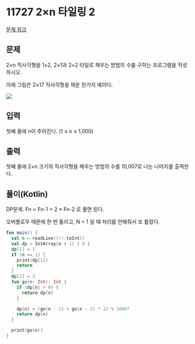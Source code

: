 # 11727 2×n 타일링 2

[문제 링크](https://www.acmicpc.net/problem/11727)

## 문제

2×n 직사각형을 1×2, 2×1과 2×2 타일로 채우는 방법의 수를 구하는 프로그램을 작성하시오.

아래 그림은 2×17 직사각형을 채운 한가지 예이다.

![](https://www.acmicpc.net/upload/images/t2n2122.gif)

## 입력

첫째 줄에 n이 주어진다. (1 ≤ n ≤ 1,000)

## 출력

첫째 줄에 2×n 크기의 직사각형을 채우는 방법의 수를 10,007로 나눈 나머지를 출력한다.

## 풀이(Kotlin)

DP문제. Fn = Fn-1 + 2 * Fn-2 로 풀면 된다.

오버플로우 때문에 한 번 틀리고, N = 1 일 때 처리를 안해줘서 또 틀렸다.

```kotlin
fun main() {
  val n = readLine()!!.toInt()
  val dp = IntArray(n + 1) { 0 }
  dp[1] = 1
  if (n == 1) {
    print(dp[1])
    return
  }
  dp[2] = 3
  fun go(n: Int): Int {
    if (dp[n] > 0) {
      return dp[n]
    }

    dp[n] = (go(n - 1) + go(n - 2) * 2) % 10007
    return dp[n]
  }

  print(go(n))
}
```

